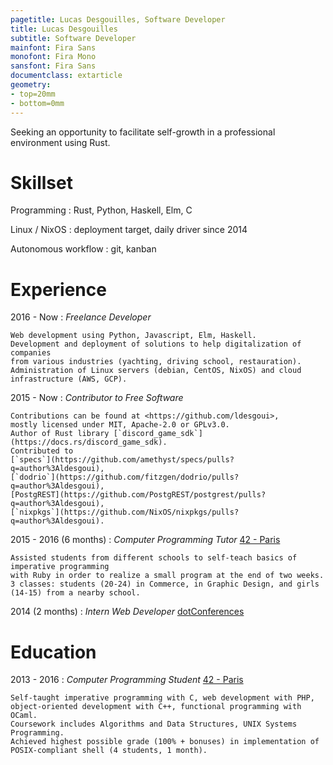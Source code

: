```yaml
---
pagetitle: Lucas Desgouilles, Software Developer
title: Lucas Desgouilles
subtitle: Software Developer
mainfont: Fira Sans
monofont: Fira Mono
sansfont: Fira Sans
documentclass: extarticle
geometry:
- top=20mm
- bottom=0mm
---
```


<div style="display: none">
-----
<ldesgoui@gmail.com> | <https://ldesgoui.xyz> | <https://github.com/ldesgoui>
-----
</div>


Seeking an opportunity to facilitate self-growth in a professional environment using Rust.


# Skillset

Programming
: Rust, Python, Haskell, Elm, C

Linux / NixOS
: deployment target, daily driver since 2014

Autonomous workflow
: git, kanban


# Experience

2016 - Now
:   *Freelance Developer*

    Web development using Python, Javascript, Elm, Haskell.
    Development and deployment of solutions to help digitalization of companies
    from various industries (yachting, driving school, restauration).
    Administration of Linux servers (debian, CentOS, NixOS) and cloud infrastructure (AWS, GCP).

2015 - Now
:   *Contributor to Free Software*

    Contributions can be found at <https://github.com/ldesgoui>,
    mostly licensed under MIT, Apache-2.0 or GPLv3.0.
    Author of Rust library [`discord_game_sdk`](https://docs.rs/discord_game_sdk).
    Contributed to
    [`specs`](https://github.com/amethyst/specs/pulls?q=author%3Aldesgoui),
    [`dodrio`](https://github.com/fitzgen/dodrio/pulls?q=author%3Aldesgoui),
    [PostgREST](https://github.com/PostgREST/postgrest/pulls?q=author%3Aldesgoui),
    [`nixpkgs`](https://github.com/NixOS/nixpkgs/pulls?q=author%3Aldesgoui).

2015 - 2016 (6 months)
:   *Computer Programming Tutor* [42 - Paris](https://42.fr)

    Assisted students from different schools to self-teach basics of imperative programming
    with Ruby in order to realize a small program at the end of two weeks.
    3 classes: students (20-24) in Commerce, in Graphic Design, and girls (14-15) from a nearby school.

2014 (2 months)
:   *Intern Web Developer* [dotConferences](https://www.dotconferences.com/)


# Education

2013 - 2016
:   *Computer Programming Student* [42 - Paris](https://42.fr)

    Self-taught imperative programming with C, web development with PHP,
    object-oriented development with C++, functional programming with OCaml.
    Coursework includes Algorithms and Data Structures, UNIX Systems Programming.
    Achieved highest possible grade (100% + bonuses) in implementation of
    POSIX-compliant shell (4 students, 1 month).
